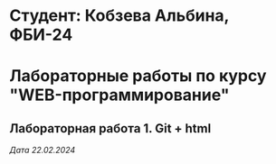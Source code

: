 # Студент: Кобзева Альбина, ФБИ-24

# Лабораторные работы по курсу "WEB-программирование"

## Лабораторная работа 1. Git + html

*Дата 22.02.2024*

